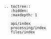 
```{eval-rst}
.. toctree::
   :hidden:
   :maxdepth: 1

   api/index
   processing/index
   files/index
```
